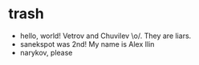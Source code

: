 trash
=====
* hello, world! Vetrov and Chuvilev \o/. They are liars.
* sanekspot was 2nd! My name is Alex Ilin
* narykov, please
